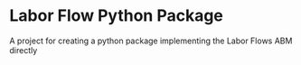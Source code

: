 # Labor Flow Python Package

A project for creating a python package implementing the Labor Flows ABM directly